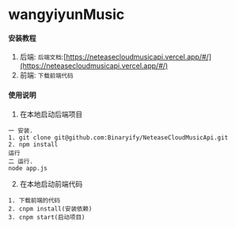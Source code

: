 # wangyiyunMusic
#### 安装教程

1. 后端: `后端文档`:[https://neteasecloudmusicapi.vercel.app/#/](https://neteasecloudmusicapi.vercel.app/#/)
2. 前端: `下载前端代码`
#### 使用说明

1. 在本地启动后端项目
```
一 安装.
1. git clone git@github.com:Binaryify/NeteaseCloudMusicApi.git
2. npm install
运行
二 运行.
node app.js
```
2. 在本地启动前端代码
```
1. 下载前端的代码
2. cnpm install(安装依赖)
3. cnpm start(启动项目)
```
